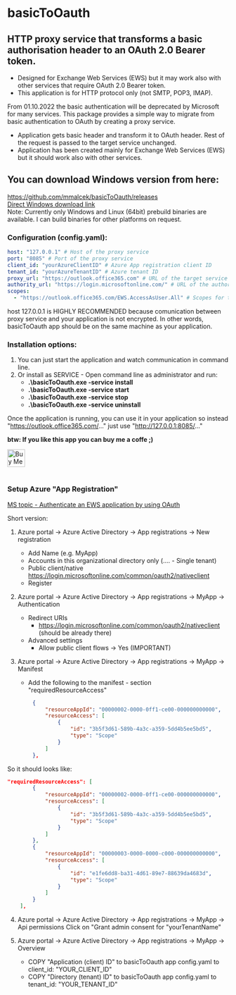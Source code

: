 # basicToOauth 

## HTTP proxy service that transforms a basic authorisation header to an OAuth 2.0 Bearer token. 
- Designed for Exchange Web Services (EWS) but it may work also with other services that require OAuth 2.0 Bearer token.
- This application is for HTTP protocol only (not SMTP, POP3, IMAP). 


From 01.10.2022 the basic authentication will be deprecated by Microsoft for many services. 
This package provides a simple way to migrate from basic authentication to OAuth by creating a proxy service.

- Application gets basic header and transform it to OAuth header. Rest of the request is passed to the target service unchanged.
- Application has been created mainly for Exchange Web Services (EWS) but it should work also with other services.

## You can download Windows version from here:
https://github.com/mmalcek/basicToOauth/releases
<br />
[Direct Windows download link](https://github.com/mmalcek/basicToOauth/releases/download/v1.0.3/basicToOauth_Windows_amd64_1-0-3.zip)
<br />
Note: Currently only Windows and Linux (64bit) prebuild binaries are available. I can build binaries for other platforms on request.


### Configuration (config.yaml):
```YAML
host: "127.0.0.1" # Host of the proxy service
port: "8085" # Port of the proxy service
client_id: "yourAzureClientID" # Azure App registration client ID
tenant_id: "yourAzureTenantID" # Azure tenant ID
proxy_url: "https://outlook.office365.com" # URL of the target service
authority_url: "https://login.microsoftonline.com/" # URL of the authority service
scopes:
  - "https://outlook.office365.com/EWS.AccessAsUser.All" # Scopes for the target service
```
host 127.0.0.1 is HIGHLY RECOMMENDED because comunication between proxy service and your application is not encrypted. In other words, basicToOauth app should be on the same machine as your application.


### Installation options:
1. You can just start the application and watch communication in command line.
2. Or install as SERVICE - Open command line as administrator and run: 
    - **.\basicToOauth.exe -service install**
    - **.\basicToOauth.exe -service start**
    - **.\basicToOauth.exe -service stop**
    - **.\basicToOauth.exe -service uninstall**

Once the application is running, you can use it in your application so instead "https://outlook.office365.com/..." just use "http://127.0.0.1:8085/..."

**btw: If you like this app you can buy me a coffe ;)**

<a href='https://ko-fi.com/mmalcek' target='_blank'>
	<img height='30' style='border:0px;height:40px;' src='https://az743702.vo.msecnd.net/cdn/kofi3.png?v=0' border='0' alt='Buy Me a Coffee at ko-fi.com' />
</a>
<br />
<br />

### Setup Azure "App Registration"
[MS topic - Authenticate an EWS application by using OAuth](https://learn.microsoft.com/en-us/exchange/client-developer/exchange-web-services/how-to-authenticate-an-ews-application-by-using-oauth)

Short version:
1. Azure portal -> Azure Active Directory -> App registrations -> New registration
    - Add Name (e.g. MyApp)
    - Accounts in this organizational directory only (.... - Single tenant)
    - Public client/native https://login.microsoftonline.com/common/oauth2/nativeclient
    - Register

2. Azure portal -> Azure Active Directory -> App registrations -> MyApp -> Authentication
    - Redirect URIs
        - https://login.microsoftonline.com/common/oauth2/nativeclient (should be already there)
    - Advanced settings 
        - Allow public client flows -> Yes (IMPORTANT)

3. Azure portal -> Azure Active Directory -> App registrations -> MyApp -> Manifest
    - Add the following to the manifest - section "requiredResourceAccess"
```JSON
		{
			"resourceAppId": "00000002-0000-0ff1-ce00-000000000000",
			"resourceAccess": [
				{
					"id": "3b5f3d61-589b-4a3c-a359-5dd4b5ee5bd5",
					"type": "Scope"
				}
			]
		},

```
So it should looks like:        
```JSON
"requiredResourceAccess": [
		{
			"resourceAppId": "00000002-0000-0ff1-ce00-000000000000",
			"resourceAccess": [
				{
					"id": "3b5f3d61-589b-4a3c-a359-5dd4b5ee5bd5",
					"type": "Scope"
				}
			]
		},
		{
			"resourceAppId": "00000003-0000-0000-c000-000000000000",
			"resourceAccess": [
				{
					"id": "e1fe6dd8-ba31-4d61-89e7-88639da4683d",
					"type": "Scope"
				}
			]
		}
	],
```

4. Azure portal -> Azure Active Directory -> App registrations -> MyApp -> Api permissions
    Click on "Grant admin consent for "yourTenantName"

5. Azure portal -> Azure Active Directory -> App registrations -> MyApp -> Overview
    - COPY "Application (client) ID" to basicToOauth app config.yaml to client_id: "YOUR_CLIENT_ID"
    - COPY "Directory (tenant) ID" to basicToOauth app config.yaml to tenant_id: "YOUR_TENANT_ID"
